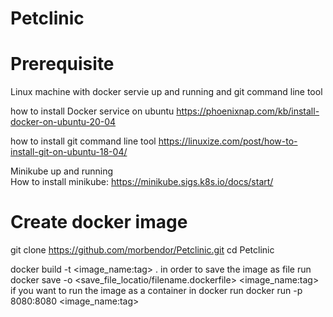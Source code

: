 # Petclinic

# Prerequisite 
Linux machine with docker servie up and running and git command line tool 

 how to install Docker service on ubuntu
https://phoenixnap.com/kb/install-docker-on-ubuntu-20-04

 how to install git command line tool 
https://linuxize.com/post/how-to-install-git-on-ubuntu-18-04/


 Minikube up and running  
 How to install minikube:
https://minikube.sigs.k8s.io/docs/start/


# Create docker image 
 git clone https://github.com/morbendor/Petclinic.git
 cd Petclinic 
 
 docker build -t <image_name:tag> .
 in order to save the image as file run 
 docker save -o <save_file_locatio/filename.dockerfile> <image_name:tag>
 if you want to run the image as a container in docker run 
 docker run -p 8080:8080 <image_name:tag>
 
 
